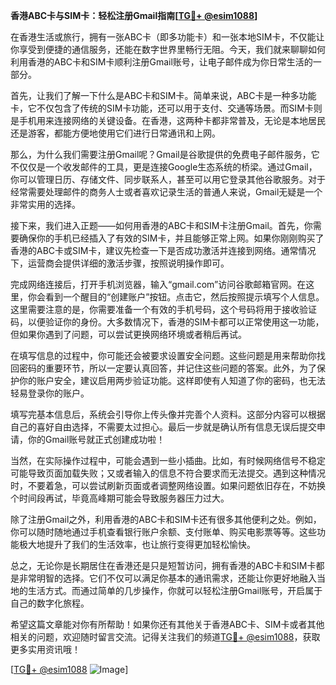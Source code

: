 **香港ABC卡与SIM卡：轻松注册Gmail指南[[TG💪+ @esim1088](https://t.me/s/esim1088)]**

在香港生活或旅行，拥有一张ABC卡（即多功能卡）和一张本地SIM卡，不仅能让你享受到便捷的通信服务，还能在数字世界里畅行无阻。今天，我们就来聊聊如何利用香港的ABC卡和SIM卡顺利注册Gmail账号，让电子邮件成为你日常生活的一部分。

首先，让我们了解一下什么是ABC卡和SIM卡。简单来说，ABC卡是一种多功能卡，它不仅包含了传统的SIM卡功能，还可以用于支付、交通等场景。而SIM卡则是手机用来连接网络的关键设备。在香港，这两种卡都非常普及，无论是本地居民还是游客，都能方便地使用它们进行日常通讯和上网。

那么，为什么我们需要注册Gmail呢？Gmail是谷歌提供的免费电子邮件服务，它不仅仅是一个收发邮件的工具，更是连接Google生态系统的桥梁。通过Gmail，你可以管理日历、存储文件、同步联系人，甚至可以用它登录其他谷歌服务。对于经常需要处理邮件的商务人士或者喜欢记录生活的普通人来说，Gmail无疑是一个非常实用的选择。

接下来，我们进入正题——如何用香港的ABC卡和SIM卡注册Gmail。首先，你需要确保你的手机已经插入了有效的SIM卡，并且能够正常上网。如果你刚刚购买了香港的ABC卡或SIM卡，建议先检查一下是否成功激活并连接到网络。通常情况下，运营商会提供详细的激活步骤，按照说明操作即可。

完成网络连接后，打开手机浏览器，输入“gmail.com”访问谷歌邮箱官网。在这里，你会看到一个醒目的“创建账户”按钮。点击它，然后按照提示填写个人信息。这里需要注意的是，你需要准备一个有效的手机号码，这个号码将用于接收验证码，以便验证你的身份。大多数情况下，香港的SIM卡都可以正常使用这一功能，但如果你遇到了问题，可以尝试更换网络环境或者稍后再试。

在填写信息的过程中，你可能还会被要求设置安全问题。这些问题是用来帮助你找回密码的重要环节，所以一定要认真回答，并记住这些问题的答案。此外，为了保护你的账户安全，建议启用两步验证功能。这样即使有人知道了你的密码，也无法轻易登录你的账户。

填写完基本信息后，系统会引导你上传头像并完善个人资料。这部分内容可以根据自己的喜好自由选择，不需要太过担心。最后一步就是确认所有信息无误后提交申请，你的Gmail账号就正式创建成功啦！

当然，在实际操作过程中，可能会遇到一些小插曲。比如，有时候网络信号不稳定可能导致页面加载失败；又或者输入的信息不符合要求而无法提交。遇到这种情况时，不要着急，可以尝试刷新页面或者调整网络设置。如果问题依旧存在，不妨换个时间段再试，毕竟高峰期可能会导致服务器压力过大。

除了注册Gmail之外，利用香港的ABC卡和SIM卡还有很多其他便利之处。例如，你可以随时随地通过手机查看银行账户余额、支付账单、购买电影票等等。这些功能极大地提升了我们的生活效率，也让旅行变得更加轻松愉快。

总之，无论你是长期居住在香港还是只是短暂访问，拥有香港的ABC卡和SIM卡都是非常明智的选择。它们不仅可以满足你基本的通讯需求，还能让你更好地融入当地的生活方式。而通过简单的几步操作，你就可以轻松注册Gmail账号，开启属于自己的数字化旅程。

希望这篇文章能对你有所帮助！如果你还有其他关于香港ABC卡、SIM卡或者其他相关的问题，欢迎随时留言交流。记得关注我们的频道[TG💪+ @esim1088](https://t.me/s/esim1088)，获取更多实用资讯哦！

[[TG💪+ @esim1088](https://t.me/s/esim1088) ![Image](https://i.postimg.cc/4NQfJmqS/Snipaste-2025-05-13-00-14-12.png)]